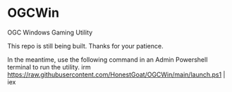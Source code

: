 # OGCWin
OGC Windows Gaming Utility

This repo is still being built. Thanks for your patience.

In the meantime, use the following command in an Admin Powershell terminal to run the utility.
irm https://raw.githubusercontent.com/HonestGoat/OGCWin/main/launch.ps1 | iex
